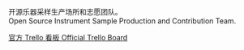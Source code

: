开源乐器采样生产场所和志愿团队。<br>
Open Source Instrument Sample Production and Contribution Team.

[官方 Trello 看板 Official Trello Board](https://trello.com/b/2zjAqpIi)
